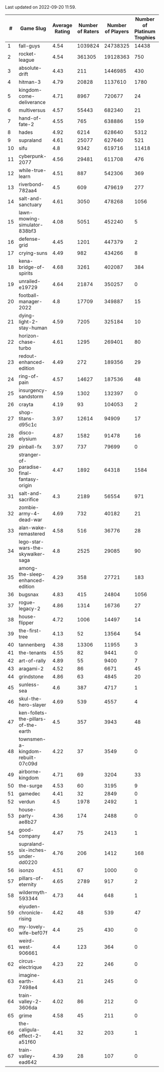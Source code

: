 Last updated on 2022-09-20 11:59.


|#|Game Slug|Average Rating|Number of Raters|Number of Players|Number of Platinum Trophies|Max Rarity (%)|
|---|---|---|---|---|---|---|
|1|fall-guys|4.54|1039824|24738325|14438|90|
|2|rocket-league|4.54|361305|19128363|750|74|
|3|absolute-drift|4.43|211|1446985|430|10|
|4|hitman-3|4.79|20828|1137610|1780|48|
|5|kingdom-come-deliverance|4.71|8967|720677|24|30|
|6|multiversus|4.57|55443|682340|21|83|
|7|hand-of-fate-2|4.55|765|638886|159|72|
|8|hades|4.92|6214|628640|5312|89|
|9|supraland|4.61|25077|627640|521|100|
|10|sifu|4.8|9342|619716|11418|90|
|11|cyberpunk-2077|4.56|29481|611708|476|60|
|12|while-true-learn|4.51|887|542306|369|93|
|13|riverbond-782aa4|4.5|609|479619|277|69|
|14|salt-and-sanctuary|4.61|3050|478268|1056|83|
|15|lawn-mowing-simulator-838bf3|4.08|5051|452240|5|93|
|16|defense-grid|4.45|1201|447379|2|79|
|17|crying-suns|4.49|982|434266|8|65|
|18|kena-bridge-of-spirits|4.68|3261|402087|384|94|
|19|unrailed-e19729|4.64|21874|350257|0|38|
|20|football-manager-2022|4.8|17709|349887|15|47|
|21|dying-light-2-stay-human|4.59|7205|325184|10|49|
|22|horizon-chase-turbo|4.61|1295|269401|80|83|
|23|redout-enhanced-edition|4.49|272|189356|29|40|
|24|ring-of-pain|4.57|14627|187536|48|97|
|25|insurgency-sandstorm|4.59|1302|132397|0|9|
|26|crayta|4.19|93|104053|2|22|
|27|shop-titans-d95c1c|3.97|12614|94909|17|99|
|28|disco-elysium|4.87|1582|91478|16|28|
|29|pinball-fx|3.97|737|79699|0|87|
|30|stranger-of-paradise-final-fantasy-origin|4.47|1892|64318|1584|98|
|31|salt-and-sacrifice|4.3|2189|56554|971|91|
|32|zombie-army-4-dead-war|4.69|732|40182|21|66|
|33|alan-wake-remastered|4.58|516|36776|28|3|
|34|lego-star-wars-the-skywalker-saga|4.8|2525|29085|90|98|
|35|among-the-sleep-enhanced-edition|4.29|358|27721|183|45|
|36|bugsnax|4.83|415|24804|1056|96|
|37|rogue-legacy-2|4.86|1314|16736|27|36|
|38|house-flipper|4.72|1006|14497|14|93|
|39|the-first-tree|4.13|52|13564|54|85|
|40|tannenberg|4.38|13306|11955|3|66|
|41|the-tenants|4.55|82|9441|0|97|
|42|art-of-rally|4.89|55|9400|7|95|
|43|aragami-2|4.52|86|6671|45|92|
|44|grindstone|4.86|63|4845|20|98|
|45|sunless-sea|4.6|387|4717|1|38|
|46|skul-the-hero-slayer|4.69|539|4557|4|96|
|47|ken-follets-the-pillars-of-the-earth|4.5|357|3943|48|62|
|48|townsmen-a-kingdom-rebuilt-07c09d|4.22|37|3549|0|67|
|49|airborne-kingdom|4.71|69|3204|33|54|
|50|the-surge|4.53|60|3195|9|94|
|51|gamedec|4.41|32|2849|0|59|
|52|verdun|4.5|1978|2492|1|58|
|53|house-party-ae8b27|4.36|174|2488|0|18|
|54|good-company|4.47|75|2413|1|59|
|55|supraland-six-inches-under-dd0220|4.76|206|1412|168|99|
|56|isonzo|4.51|67|1000|0|68|
|57|pillars-of-eternity|4.65|2789|917|2|79|
|58|wildermyth-593344|4.73|44|648|1|91|
|59|eiyuden-chronicle-rising|4.42|48|539|47|89|
|60|my-lovely-wife-bef07f|4.4|25|430|0|99|
|61|weird-west-906661|4.4|123|364|0|73|
|62|circus-electrique|4.23|22|246|0|91|
|63|imagine-earth-7498e4|4.43|21|245|0|65|
|64|train-valley-2-3606da|4.02|86|212|0|89|
|65|grime|4.58|45|211|0|94|
|66|the-caligula-effect-2-a51f60|4.41|32|203|1|98|
|67|train-valley-ead642|4.39|28|107|0|79|
